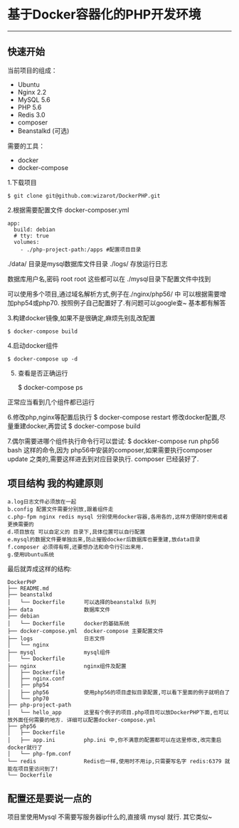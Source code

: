 #  基于Docker容器化的PHP开发环境

---

## 快速开始

当前项目的组成：

- Ubuntu
- Nginx 2.2
- MySQL 5.6
- PHP 5.6 
- Redis 3.0
- composer
- Beanstalkd (可选)


需要的工具：

- docker
- docker-compose

1.下载项目
 
	$ git clone git@github.com:wizarot/DockerPHP.git

2.根据需要配置文件 docker-composer.yml
	
	app:
	  build: debian
	  # tty: true
	  volumes:
	    - ./php-project-path:/apps #配置项目目录
    
./data/ 目录是mysql数据库文件目录
./logs/ 存放运行日志

数据库用户名,密码 root root 这些都可以在 ./mysql目录下配置文件中找到

可以使用多个项目,通过域名解析方式,例子在./nginx/php56/ 中
可以根据需要增加php54或php70. 按照例子自己配置好了.有问题可以google查~ 基本都有解答

3.构建docker镜像,如果不是很确定,麻烦先别乱改配置

	$ docker-compose build

4.启动docker组件
	
	$ docker-compose up -d

5. 查看是否正确运行

	$ docker-compose ps 

正常应当看到几个组件都已运行

6.修改php,nginx等配置后执行
	$ docker-compose restart
修改docker配置,尽量重建docker,再尝试
	$ docker-compose build

7.偶尔需要进哪个组件执行命令行可以尝试:
	$ dockker-compose run php56 bash
这样的命令,因为 php56中安装的composer,如果需要执行composer update 之类的,需要这样进去到对应目录执行. composer 已经装好了.

## 项目结构 我的构建原则

	a.log日志文件必须放在一起
	b.config 配置文件需要分别放,跟着组件走
	c.php-fpm nginx redis mysql 分别使用docker容器,各用各的,这样方便随时使用或者更换需要的
	d.项目放在 可以自定义的 目录下,具体位置可以自行配置
	e.mysql的数据文件要单独出来,防止摧毁docker后数据库也要重建,放data目录
	f.composer 必须得有啊,还要想办法和命令行引出来用.
	g.使用Ubuntu系统

最后就弄成这样的结构:

	DockerPHP
	├── README.md
	├── beanstalkd
	│   └── Dockerfile		可以选择的beanstalkd 队列
	├── data 				数据库文件
	├── debian
	│   └── Dockerfile 		docker的基础系统
	├── docker-compose.yml  docker-compose 主要配置文件
	├── logs 				日志文件
	│   └── nginx
	├── mysql 				mysql组件
	│   └── Dockerfile
	├── nginx 				nginx组件及配置
	│   ├── Dockerfile
	│   ├── nginx.conf
	│   ├── php54
	│   ├── php56 			使用php56的项目虚拟目录配置,可以看下里面的例子就明白了
	│   └── php70
	├── php-project-path
	│   └── hello_app 		这里有个例子的项目.php项目可以放DockerPHP下面,也可以放外面任何需要的地方. 详细可以配置docker-compose.yml
	├── php56
	│   ├── Dockerfile
	│   ├── app.ini 		php.ini 中,你不满意的配置都可以在这里修改,改完重启docker就行了
	│   └── php-fpm.conf
	└── redis 				Redis也一样,使用时不用ip,只需要写名字 redis:6379 就能在项目里访问到了!
    └── Dockerfile

## 配置还是要说一点的

项目里使用Mysql 不需要写服务器ip什么的,直接填 mysql 就行. 其它类似~
